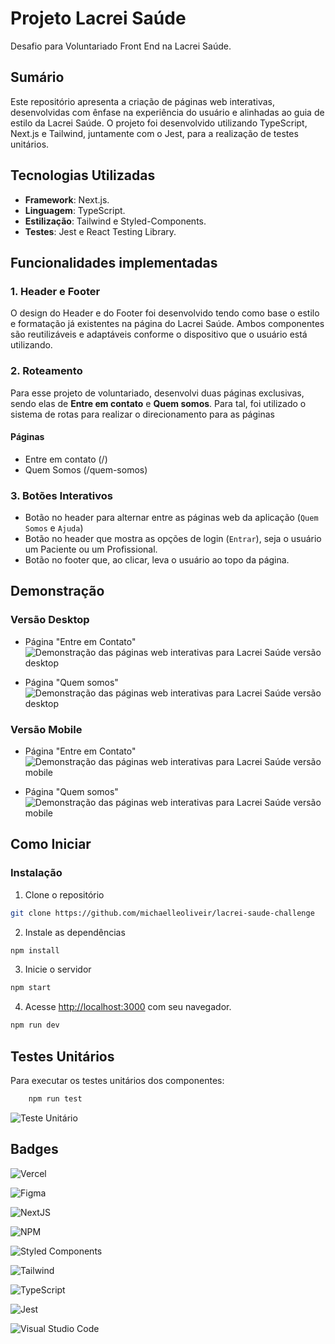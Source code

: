 # Projeto Lacrei Saúde

Desafio para Voluntariado Front End na Lacrei Saúde.


## Sumário

Este repositório apresenta a criação de páginas web interativas, desenvolvidas com ênfase na experiência do usuário e alinhadas ao guia de estilo da Lacrei Saúde. O projeto foi desenvolvido utilizando TypeScript, Next.js e Tailwind, juntamente com o Jest, para a realização de testes unitários.

## Tecnologias Utilizadas

- **Framework**: Next.js.
- **Linguagem**: TypeScript.
- **Estilização**: Tailwind e Styled-Components.
- **Testes**: Jest e React Testing Library.

## Funcionalidades implementadas

### 1. Header e Footer

O design do Header e do Footer foi desenvolvido tendo como base o estilo e formatação já existentes na página do Lacrei Saúde. Ambos componentes são reutilizáveis e adaptáveis conforme o dispositivo que o usuário está utilizando.

### 2. Roteamento

Para esse projeto de voluntariado, desenvolvi duas páginas exclusivas, sendo elas de **Entre em contato** e **Quem somos**. Para tal, foi utilizado o sistema de rotas para realizar o direcionamento para as páginas 
 
#### Páginas

- Entre em contato (/)
- Quem Somos (/quem-somos)

### 3. Botões Interativos

- Botão no header para alternar entre as páginas web da aplicação (`Quem Somos` e `Ajuda`)
- Botão no header que mostra as opções de login (`Entrar`), seja o usuário um Paciente ou um Profissional.
- Botão no footer que, ao clicar, leva o usuário ao topo da página.


## Demonstração

### Versão Desktop

- Página "Entre em Contato"
![Demonstração das páginas web interativas para Lacrei Saúde versão desktop](https://i.postimg.cc/vBQWNzSt/Captura-de-tela-2025-03-12-220632.png)

- Página "Quem somos"
![Demonstração das páginas web interativas para Lacrei Saúde versão desktop](https://i.postimg.cc/vZFxKh4x/Captura-de-tela-2025-03-12-220714.png)

### Versão Mobile

- Página "Entre em Contato"
![Demonstração das páginas web interativas para Lacrei Saúde versão mobile](https://i.postimg.cc/j2fPWFWK/Captura-de-tela-2025-03-12-221048.png)

- Página "Quem somos"
![Demonstração das páginas web interativas para Lacrei Saúde versão mobile](https://i.postimg.cc/CLt9pB0q/Captura-de-tela-2025-03-12-221153.png)

## Como Iniciar

### Instalação

1. Clone o repositório

```bash
git clone https://github.com/michaelleoliveir/lacrei-saude-challenge
```

2. Instale as dependências

```bash
npm install
```

3. Inicie o servidor

 ```bash
npm start
  ```

4. Acesse [http://localhost:3000](http://localhost:3000) com seu navegador.

```bash
npm run dev
 ```

## Testes Unitários

Para executar os testes unitários dos componentes:

```bash
    npm run test
```

![Teste Unitário](https://i.postimg.cc/9fb9Z2gW/Captura-de-tela-2025-03-12-220409.png)
## Badges

![Vercel](https://img.shields.io/badge/Vercel-000000?style=for-the-badge&logo=vercel&logoColor=white)

![Figma](https://img.shields.io/badge/figma-%23F24E1E.svg?style=for-the-badge&logo=figma&logoColor=white)

![NextJS](https://img.shields.io/badge/next%20js-000000?style=for-the-badge&logo=nextdotjs&logoColor=white)

![NPM](https://img.shields.io/badge/npm-CB3837?style=for-the-badge&logo=npm&logoColor=white)

![Styled Components](https://img.shields.io/badge/styled--components-DB7093?style=for-the-badge&logo=styled-components&logoColor=white)

![Tailwind](https://img.shields.io/badge/Tailwind_CSS-38B2AC?style=for-the-badge&logo=tailwind-css&logoColor=white)

![TypeScript](https://img.shields.io/badge/typescript-%23007ACC.svg?style=for-the-badge&logo=typescript&logoColor=white)

![Jest](https://img.shields.io/badge/Jest-C21325?style=for-the-badge&logo=jest&logoColor=white)

![Visual Studio Code](https://img.shields.io/badge/VSCode-0078D4?style=for-the-badge&logo=visual%20studio%20code&logoColor=white)
